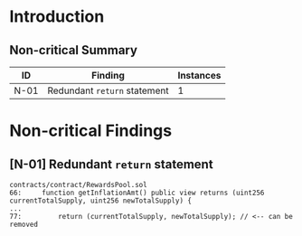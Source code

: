 # Introduction

## Non-critical Summary

| ID  | Finding | Instances |
| --- | ------- | --------- |
| N-01    |  Redundant `return` statement      | 1         |

# Non-critical Findings

## \[N-01\] Redundant `return` statement

```solidity
contracts/contract/RewardsPool.sol
66: 	function getInflationAmt() public view returns (uint256 currentTotalSupply, uint256 newTotalSupply) {
...
77: 		return (currentTotalSupply, newTotalSupply); // <-- can be removed
```